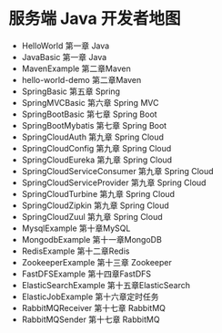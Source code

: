 # 服务端 Java 开发者地图


- HelloWorld             第一章 Java
- JavaBasic							第一章 Java
- MavenExample							第二章Maven
- hello-world-demo						第二章Maven
- SpringBasic          				第五章 Spring
- SpringMVCBasic						第六章 Spring MVC	
- SpringBootBasic						第七章 Spring Boot
- SpringBootMybatis					第七章 Spring Boot
- SpringCloudAuth						第九章 Spring Cloud
- SpringCloudConfig					第九章 Spring Cloud
- SpringCloudEureka					第九章 Spring Cloud
- SpringCloudServiceConsumer			第九章 Spring Cloud
- SpringCloudServiceProvider			第九章 Spring Cloud
- SpringCloudTurbine					第九章 Spring Cloud
- SpringCloudZipkin					第九章 Spring Cloud
- SpringCloudZuul						第九章 Spring Cloud
- MysqlExample							第十章MySQL
- MongodbExample						第十一章MongoDB
- RedisExample							第十二章Redis
- ZookeeperExample						第十三章 Zookeeper
- FastDFSExample						第十四章FastDFS
- ElasticSearchExample					第十五章ElasticSearch
- ElasticJobExample					第十六章定时任务
- RabbitMQReceiver						第十七章 RabbitMQ
- RabbitMQSender						第十七章 RabbitMQ








